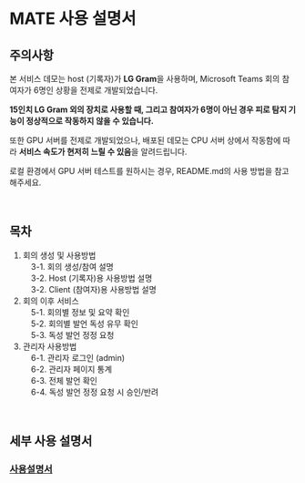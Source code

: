 # MATE 사용 설명서

## 주의사항

본 서비스 데모는 host (기록자)가 **LG Gram**을 사용하며, Microsoft Teams 회의 참여자가 6명인 상황을 전제로 개발되었습니다.

**15인치 LG Gram 외의 장치로 사용할 때, 그리고 참여자가 6명이 아닌 경우 피로 탐지 기능이 정상적으로 작동하지 않을 수 있습니다.**

또한 GPU 서버를 전제로 개발되었으나, 배포된 데모는 CPU 서버 상에서 작동함에 따라 **서비스 속도가 현저히 느릴 수 있음**을 알려드립니다.

로컬 환경에서 GPU 서버 테스트를 원하시는 경우, README.md의 사용 방법을 참고해주세요.

<br/>

## 목차

1. 회의 생성 및 사용방법<br/>
&emsp;3-1. 회의 생성/참여 설명<br/>
&emsp;3-2. Host (기록자)용 사용방법 설명<br/>
&emsp;3-2. Client (참여자)용 사용방법 설명<br/>
2. 회의 이후 서비스<br/>
&emsp;5-1. 회의별 정보 및 요약 확인<br/>
&emsp;5-2. 회의별 발언 독성 유무 확인<br/>
&emsp;5-3. 독성 발언 정정 요청<br/>
3. 관리자 사용방법<br/>
&emsp;6-1. 관리자 로그인 (admin)<br/>
&emsp;6-2. 관리자 페이지 통계 <br/>
&emsp;6-3. 전체 발언 확인<br/>
&emsp;6-4. 독성 발언 정정 요청 시 승인/반려<br/>
<br/>

## 세부 사용 설명서

### [사용설명서](https://drive.google.com/file/d/1wX6cCy0pcKgoh--xqKA-CEvBfr9fvSxc/view?usp=sharing)
